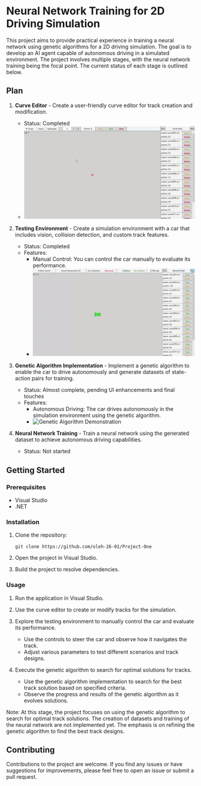 # Neural Network Training for 2D Driving Simulation

This project aims to provide practical experience in training a neural network using genetic algorithms for a 2D driving simulation. The goal is to develop an AI agent capable of autonomous driving in a simulated environment. The project involves multiple stages, with the neural network training being the focal point. The current status of each stage is outlined below.

## Plan

1. **Curve Editor** - Create a user-friendly curve editor for track creation and modification.
   - Status: Completed
   - ![Curve Editor Demo](readme-gifs/curve-editor.gif)

2. **Testing Environment** - Create a simulation environment with a car that includes vision, collision detection, and custom track features.
   - Status: Completed
   - Features:
     - Manual Control: You can control the car manually to evaluate its performance.
     - ![Testing Environment Demo](readme-gifs/testing-environment.gif)

3. **Genetic Algorithm Implementation** - Implement a genetic algorithm to enable the car to drive autonomously and generate datasets of state-action pairs for training.
   - Status: Almost complete, pending UI enhancements and final touches
   - Features:
     - Autonomous Driving: The car drives autonomously in the simulation environment using the genetic algorithm.
     - ![Genetic Algorithm Demonstration](readme-gifs/ga-demonstration.gif)

4. **Neural Network Training** - Train a neural network using the generated dataset to achieve autonomous driving capabilities.
   - Status: Not started

## Getting Started

### Prerequisites

- Visual Studio
- .NET

### Installation

1. Clone the repository:

   ```shell
   git clone https://github.com/oleh-26-01/Project-One
   ```

2. Open the project in Visual Studio.

3. Build the project to resolve dependencies.

### Usage

1. Run the application in Visual Studio.

2. Use the curve editor to create or modify tracks for the simulation.

3. Explore the testing environment to manually control the car and evaluate its performance.
   - Use the controls to steer the car and observe how it navigates the track.
   - Adjust various parameters to test different scenarios and track designs.

4. Execute the genetic algorithm to search for optimal solutions for tracks.
   - Use the genetic algorithm implementation to search for the best track solution based on specified criteria.
   - Observe the progress and results of the genetic algorithm as it evolves solutions.

Note: At this stage, the project focuses on using the genetic algorithm to search for optimal track solutions. The creation of datasets and training of the neural network are not implemented yet. The emphasis is on refining the genetic algorithm to find the best track designs.

## Contributing

Contributions to the project are welcome. If you find any issues or have suggestions for improvements, please feel free to open an issue or submit a pull request.
